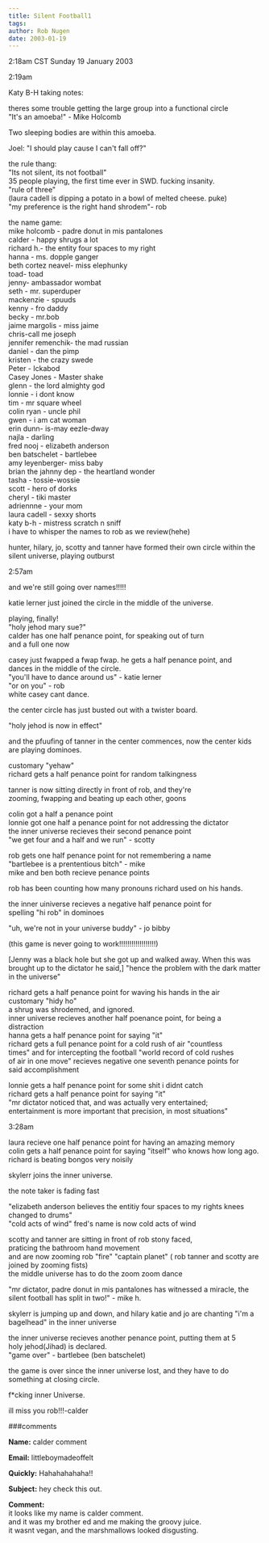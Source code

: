 ```yaml
---
title: Silent Football1
tags: 
author: Rob Nugen
date: 2003-01-19
---
```


<p class=date>2:18am CST Sunday 19 January 2003</p>

<p class=date>2:19am</p>

<p>Katy B-H taking notes:</p>

<p>theres some trouble getting the large group into a functional
circle
<br>"It's an amoeba!" - Mike Holcomb</p>

<p>Two sleeping bodies are within this amoeba.</p>

<p>Joel:  "I should play cause I can't fall off?"</p>

<p>the rule thang: 
<br>"Its not silent, its not football"
<br>35 people playing, the first time ever in SWD. fucking insanity.
<br>"rule of three"
<br>(laura cadell is dipping a potato in a bowl of melted cheese. puke)
<br>"my preference is the right hand shrodem"- rob</p>

<p>the name game:
<br>mike holcomb - padre donut in mis pantalones
<br>calder - happy shrugs a lot
<br>richard h.- the entity four spaces to my right
<br>hanna - ms. dopple ganger
<br>beth cortez neavel- miss elephunky
<br>toad- toad
<br>jenny- ambassador wombat
<br>seth - mr. superduper
<br>mackenzie - spuuds
<br>kenny - fro daddy
<br>becky - mr.bob
<br>jaime margolis - miss jaime
<br>chris-call me joseph
<br>jennifer remenchik- the mad russian
<br>daniel - dan the pimp
<br>kristen - the crazy swede
<br>Peter - Ickabod
<br>Casey Jones - Master shake
<br>glenn - the lord almighty god
<br>lonnie - i dont know
<br>tim - mr square wheel
<br>colin ryan - uncle phil
<br>gwen - i am cat woman
<br>erin dunn- is-may eezle-dway
<br>najla - darling
<br>fred nooj - elizabeth anderson
<br>ben batschelet - bartlebee
<br>amy leyenberger- miss baby
<br>brian the jahnny dep - the heartland wonder
<br>tasha - tossie-wossie
<br>scott - hero of dorks
<br>cheryl - tiki master
<br>adriennne - your mom
<br>laura cadell - sexxy shorts
<br>katy b-h - mistress scratch n sniff
<br>i have to whisper the names to rob as we review(hehe)</p>

<p>hunter, hilary, jo, scotty and tanner have formed their own circle
within the silent universe, playing outburst</p>

<p class=date>2:57am</p>

<p>and we're still going over names!!!!!</p>

<p>katie lerner just joined the circle in the middle of the universe.</p>

<p>playing, finally!
<br>"holy jehod mary sue?"
<br>calder has one half penance point, for speaking out of turn
<br>and a full one now</p>

<p>casey just fwapped a fwap fwap. he gets a half penance point, and
<br>dances in the middle of the circle.
<br>"you'll have to dance around us" - katie lerner
<br>"or on you" - rob
<br>white casey cant dance.</p>

<p>the center circle has just busted out with a twister board.</p>

<p>"holy jehod is now in effect"</p>

<p>and the pfuufing of tanner in the center commences, now the center
kids are playing dominoes.</p>

<p>customary "yehaw"
<br>richard gets a half penance point for random talkingness</p>

<p>tanner is now sitting directly in front of rob, and they're
<br>zooming, fwapping and beating up each other, goons</p>

<p>colin got a half a penance point
<br>lonnie got one half a penance point for not addressing the dictator
<br>the inner universe recieves their second penance point
<br>"we get four and a half and we run" - scotty</p>

<p>rob gets one half penance point for not remembering a name
<br>"bartlebee is a prententious bitch" - mike
<br>mike and ben both recieve penance points</p>

<p> rob has been counting how many pronouns richard used on his hands.</p>

<p> the inner uiniverse recieves a negative half penance point for
<br>spelling "hi rob" in dominoes</p>

<p>"uh, we're not in your universe buddy" - jo bibby</p>

<p>(this game is never going to work!!!!!!!!!!!!!!!!!!)</p>

<p>[Jenny was a black hole but she got up and walked away.  When this
was brought up to the dictator he said,] "hence the problem with the
dark matter in the universe"</p>

<p>richard gets a half penance point for waving his hands in the air
<br>customary "hidy ho"
<br>a shrug was shrodemed, and ignored.
<br>inner universe recieves another half poenance point, for being a
<br>distraction
<br>hanna gets a half penance point for saying "it"
<br>richard gets a full penance point for a cold rush of air "countless
<br>times" and for intercepting the football "world record of cold rushes
<br>of air in one move" recieves negative one seventh penance points for
<br>said accomplishment</p>
<p>lonnie gets a half penance point for some shit i didnt catch
<br>richard gets a half penance point for saying "it"
<br>"mr dictator noticed that, and was actually very entertained;
<br>entertainment is more important that precision, in most situations"</p>

<p class=date>3:28am</p>

<p>laura recieve one half penance point for having an amazing memory
<br>colin gets a half penance point for saying "itself" who knows how long ago.
<br>richard is beating bongos very noisily</p>

<p>skylerr joins the inner universe.</p>

<p>the note taker is fading fast</p>

<p>"elizabeth anderson believes the entitiy four spaces to my rights knees changed to drums"
<br>"cold acts of wind" fred's name is now cold acts of wind</p>

<p>scotty and tanner are sitting in front of rob stony faced,
<br>praticing the bathroom hand movement 
<br>and are now zooming rob "fire" "captain planet" ( rob tanner and scotty are joined by zooming fists)
<br>the middle universe has to do the zoom zoom dance</p>

<p>"mr dictator, padre donut in mis pantalones has witnessed a
miracle, the silent football has split in two!" - mike h.</p>

<p>skylerr is jumping up and down, and hilary katie and jo are
chanting "i'm a bagelhead" in the inner universe</p>

<p>the inner universe recieves another penance point, putting them at
5
<br>holy jehod(Jihad) is declared.
<br>"game over" - bartlebee (ben batschelet)</p>
<p>the game is over since the inner universe lost, and they have to do
something at closing circle.</p>

<p>f*cking inner Universe. </p>
ill miss you rob!!!-calder

###comments

<p><b>Name:</b> calder comment

<p><b>Email:</b> littleboymadeoffelt

<p><b>Quickly:</b> Hahahahahaha!!

<p><b>Subject:</b> hey check this out.

<p><b>Comment:</b>
<br>it looks like my name is calder comment.<br>
and it was my brother ed and me making the groovy juice.<br>
it wasnt vegan, and the marshmallows looked disgusting.
